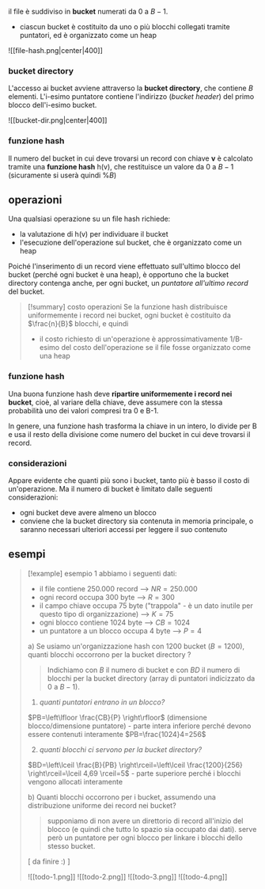 il file è suddiviso in **bucket** numerati da 0 a $B-1$.
- ciascun bucket è costituito da uno o più blocchi collegati tramite puntatori, ed è organizzato come un heap

![[file-hash.png|center|400]]

### bucket directory
L'accesso ai bucket avviene attraverso la **bucket directory**, che contiene $B$ elementi.
L'i-esimo puntatore contiene l'indirizzo (*bucket header*) del primo blocco dell'i-esimo bucket.

![[bucket-dir.png|center|400]]

### funzione hash
Il numero del bucket in cui deve trovarsi un record con chiave **v** è calcolato tramite una **funzione hash** h(v), che restituisce un valore da 0 a $B-1$ (sicuramente si userà quindi $\%B$)
## operazioni
Una qualsiasi operazione su un file hash richiede:
- la valutazione di h(v) per individuare il bucket
- l'esecuzione dell'operazione sul bucket, che è organizzato come un heap

Poiché l'inserimento di un record viene effettuato sull'ultimo blocco del bucket (perché ogni bucket è una heap), è opportuno che la bucket directory contenga anche, per ogni bucket, un *puntatore all'ultimo record* del bucket.

>[!summary] costo operazioni
>Se la funzione hash distribuisce uniformemente i record nei bucket, ogni bucket è costituito da $\frac{n}{B}$ blocchi, e quindi
>- il costo richiesto di un'operazione è approssimativamente 1/B-esimo del costo dell'operazione se il file fosse organizzato come una heap

### funzione hash
Una buona funzione hash deve **ripartire uniformemente i record nei bucket**, cioè, al variare della chiave, deve assumere con la stessa probabilità uno dei valori compresi tra 0 e B-1.

In genere, una funzione hash trasforma la chiave in un intero, lo divide per B e usa il resto della divisione come numero del bucket in cui deve trovarsi il record.
### considerazioni
Appare evidente che quanti più sono i bucket, tanto più è basso il costo di un'operazione. Ma il numero di bucket è limitato dalle seguenti considerazioni:
- ogni bucket deve avere almeno un blocco
- conviene che la bucket directory sia contenuta in memoria principale, o saranno necessari ulteriori accessi per leggere il suo contenuto
## esempi
>[!example] esempio 1
>abbiamo i seguenti dati:
>- il file contiene 250.000 record --> $NR = 250.000$
>- ogni record occupa 300 byte --> $R=300$
>- il campo chiave occupa 75 byte ("trappola" - è un dato inutile per questo tipo di organizzazione) --> $K=75$
>- ogni blocco contiene 1024 byte --> $CB=1024$
>- un puntatore a un blocco occupa 4 byte --> $P=4$
>
>a) Se usiamo un'organizzazione hash con 1200 bucket ($B=1200$), quanti blocchi occorrono per la bucket directory ?
>
>>Indichiamo con $B$ il numero di bucket e con $BD$ il numero di blocchi per la bucket directory (array di puntatori indicizzato da $0$ a $B-1$).
>
>1) *quanti puntatori entrano in un blocco?*
>
>$PB=\left\lfloor  \frac{CB}{P}  \right\rfloor$ (dimensione blocco/dimensione puntatore) - parte intera inferiore perché devono essere contenuti interamente
>$PB=\frac{1024}4=256$
>
>2) *quanti blocchi ci servono per la bucket directory?*
>
>$BD=\left\lceil  \frac{B}{PB} \right\rceil=\left\lceil  \frac{1200}{256}  \right\rceil=\lceil 4,69 \rceil=5$ - parte superiore perché i blocchi vengono allocati interamente
>
>b) Quanti blocchi occorrono per i bucket, assumendo una distribuzione uniforme dei record nei bucket?
>
>> supponiamo di non avere un direttorio di record all'inizio del blocco (e quindi che tutto lo spazio sia occupato dai dati). serve però un puntatore per ogni blocco per linkare i blocchi dello stesso bucket.
>
>   [ da finire :) ]
>    
>![[todo-1.png]]
>![[todo-2.png]]
>![[todo-3.png]]
>![[todo-4.png]]
